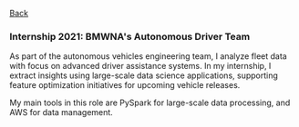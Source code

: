 [Back](https://zenjen-devs.github.io)

### Internship 2021: BMWNA's Autonomous Driver Team

As part of the autonomous vehicles engineering team, I analyze fleet data with focus on advanced driver assistance systems. In my internship, I extract insights using large-scale data science applications, supporting feature optimization initiatives for upcoming vehicle releases. 

My main tools in this role are PySpark for large-scale data processing, and AWS for data management.


